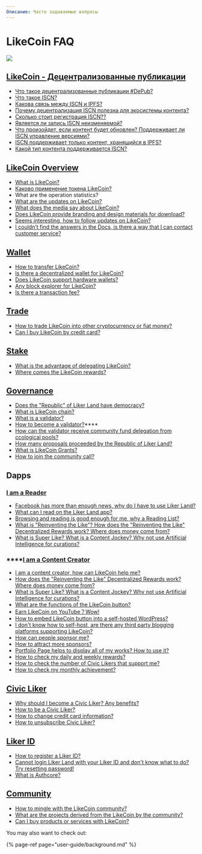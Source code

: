 ```yaml
---
Описание: Часто задаваемые вопросы
---
```


# LikeCoin FAQ

![](https://gblobscdn.gitbook.com/assets%2F-LL4mdaVjNgL6A1--PV0%2F-MHGKCas6shf9dDCwB3j%2F-MHGMnmjM4yyGSTVqz7T%2FLikeCoin_AD27_Small_Update-01.png?alt=media&token=a3cb3c10-3742-4ef9-b99a-3e05e2f82a11)

## [​LikeCoin - Децентрализованные публикации](./) <a id="likecoin-zan-shang-gong-min-gong-he-guo"></a>

* [Что такое децентрализованные публикации \#DePub?](./)
* [Что такое ISCN?](developer/international-standard-content-number-iscn/)
* [Какова связь между ISCN и IPFS?](guides/decentralized-publishing/iscn-ipfs-relationship.md)
* [Почему децентрализация ISCN полезна для экосистемы контента?](guides/decentralized-publishing/benefits.md)
* [Сколько стоит регистрация ISCN??](guides/decentralized-publishing/what-is-iscn.md)
* [Является ли запись ISCN неизменяемой?](guides/decentralized-publishing/benefits.md)
* [Что произойдет, если контент будет обновлен? Поддерживает ли ISCN управление версиями?](guides/decentralized-publishing/what-is-iscn.md)
* [ISCN поддерживает только контент, хранящийся в IPFS?](guides/decentralized-publishing/iscn-ipfs-relationship.md)
* [Какой тип контента поддерживается ISCN?](guides/decentralized-publishing/content-type.md)

## [LikeCoin Overview](guides/about/) <a id="likecoin-zan-shang-gong-min-gong-he-guo"></a>

* ​[What is LikeCoin?](./)
* [Каково применение токена LikeCoin?](guides/likecoin-token.md)
* What are the operation statistics?
* [What are the updates on LikeCoin?](guides/about/updates/)
* [What does the media say about LikeCoin?](guides/about/on-the-news/)
* [Does LikeCoin provide branding and design materials for download?](guides/about/presskit.md)
* ​[Seems interesting, how to follow updates on LikeCoin?](./#more-about-likecoin)
* [I couldn't find the answers in the Docs, is there a way that I can contact customer service?](./#contact-us)[​](https://docs.like.co/user-guide/about#contact-us)

## [Wallet](guides/wallet/) <a id="wo-shi-du-zhe"></a>

* [How to transfer LikeCoin?](guides/wallet/like-pay.md)
* [Is there a decentralized wallet for LikeCoin?
  ](guides/wallet/keplr.md)
* [Does LikeCoin support hardware wallets?](guides/wallet/hardware-wallet.md)
* [Any block explorer for LikeCoin?](guides/wallet/big-dipper.md)
* [Is there a transaction fee?](guides/wallet/transaction-fee.md)

## [Trade](guides/trade/)

* [How to trade LikeCoin into other cryptocurrency or fiat money?](guides/trade/)
* [Can I buy LikeCoin by credit card?](guides/trade/trade-in-liquid.md#purchase-likecoin-with-credit-card)

## [Stake](guides/stake/) <a id="wo-shi-du-zhe"></a>

* [What is the advantage of delegating LikeCoin?](guides/stake/delegation-of-likecoin.md)
* [Where comes the LikeCoin rewards?](guides/stake/where-comes-the-likecoin-rewards.md)

## [Governance](guides/governance/) <a id="wo-shi-du-zhe"></a>

* [​Does the "Republic" of Liker Land have democracy?](guides/governance/liquid-democracy.md)
* [What is LikeCoin chain?](guides/governance/likecoin-chain.md)
* [What is a validator?](guides/governance/what-is-a-validator/)
* [How to become a validator?](become-a-validator.md)\*\*\*\*
* [How can the validator receive community fund delegation from ccological pools‌?](guides/governance/what-is-a-validator/community-funds-application.md)
* ​​[How many proposals proceeded by the Republic of Liker Land?](guides/governance/proposals.md)
* [What is LikeCoin Grants?](guides/governance/likecoin-grants.md)
* [​How to join the community call?](community-call.md)

## Dapps <a id="wo-shi-du-zhe"></a>

### [I am a Reader](user-guide/liker-land/#for-readers)

* [Facebook has more than enough news, why do I have to use Liker Land? ](user-guide/liker-land/#for-readers)
* [What can I read on the Liker Land app?](user-guide/liker-land/today-headline.md)
* [Browsing and reading is good enough for me, why a Reading List?](user-guide/liker-land/readling-list.md)
* [What is "Reinventing the Like"? How does the "Reinventing the Like" Decentralized Rewards work? Where does money come from?](user-guide/liker-land/like.md)
* [What is Super Like? What is a Content Jockey? Why not use Artificial Intelligence for curations?](user-guide/liker-land/superlike.md)

### \*\*\*\*[**​I am a Content Creator**](user-guide/liker-land/#for-content-creators)

* [I am a content creator, how can LikeCoin help me?](user-guide/liker-land/#for-content-creators)
* [How does the "Reinventing the Like" Decentralized Rewards work? Where does money come from?](user-guide/liker-land/like.md)
* [What is Super Like? What is a Content Jockey? Why not use Artificial Intelligence for curations?](user-guide/liker-land/superlike.md)
* [What are the functions of the LikeCoin button?](user-guide/creator/)
* [Earn LikeCoin on YouTube？Wow!](user-guide/creator/youtube.md)
* [How to embed LikeCoin button into a self-hosted WordPress?](user-guide/creator/wordpress.md)
* [I don't know how to self-host, are there any third party blogging platforms supporting LikeCoin?](user-guide/creator/blogging-platforms/)
* [How can people sponsor me?](user-guide/creatortools/sponsor-link.md)
* [How to attract more sponsors?](user-guide/creatortools/creators-pitch.md)
* [Portfolio Page helps to display all of my works? How to use it?
  ](user-guide/creatortools/portfolio-page.md)
* [How to check my daily and weekly rewards?](user-guide/creatortools/rewards/)
* [How to check the number of Civic Likers that support me?](user-guide/creatortools/support.md)
* [How to check my monthly achievement?](user-guide/creatortools/monthly-report.md)

## [​Civic Liker​](user-guide/civic-liker/) <a id="civic-liker"></a>

* [Why should I become a Civic Liker? Any benefits?](user-guide/civic-liker/)
* [How to be a Civic Liker?
  ](user-guide/civic-liker/be-a-civic-liker.md)
* [How to change credit card information?](user-guide/civic-liker/change-credit-card.md)
* [How to unsubscribe Civic Liker?](user-guide/civic-liker/unsubscribe-civic-liker.md)

## [​Liker ID​](user-guide/liker-id/) <a id="liker-id"></a>

* [How to register a Liker ID?](user-guide/liker-id/register.md)
* [Cannot login Liker Land with your Liker ID and don't know what to do? Try resetting password!](user-guide/liker-id/reset-password.md)
* [What is Authcore?](user-guide/liker-id/what-is-authcore.md)

## [Community](user-guide/community/)

* [How to mingle with the LikeCoin community?](user-guide/community/discord.md)
* [What are the projects derived from the LikeCoin by the community?](user-guide/community/derived-projects/)
* [Can I buy products or services with LikeCoin?](user-guide/community/products-and-services.md)

You may also want to check out:

{% page-ref page="user-guide/background.md" %}

